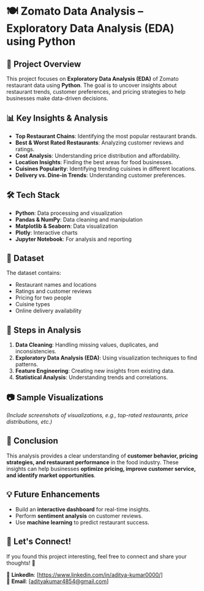  # 🍽️ Zomato Data Analysis – Exploratory Data Analysis (EDA) using Python  

## 📌 Project Overview  
This project focuses on **Exploratory Data Analysis (EDA)** of Zomato restaurant data using **Python**. The goal is to uncover insights about restaurant trends, customer preferences, and pricing strategies to help businesses make data-driven decisions.  

## 📊 Key Insights & Analysis  
- **Top Restaurant Chains**: Identifying the most popular restaurant brands.  
- **Best & Worst Rated Restaurants**: Analyzing customer reviews and ratings.  
- **Cost Analysis**: Understanding price distribution and affordability.  
- **Location Insights**: Finding the best areas for food businesses.  
- **Cuisines Popularity**: Identifying trending cuisines in different locations.  
- **Delivery vs. Dine-in Trends**: Understanding customer preferences.  

## 🛠️ Tech Stack  
- **Python**: Data processing and visualization  
- **Pandas & NumPy**: Data cleaning and manipulation  
- **Matplotlib & Seaborn**: Data visualization  
- **Plotly**: Interactive charts  
- **Jupyter Notebook**: For analysis and reporting  

## 📂 Dataset  
The dataset contains:  
- Restaurant names and locations  
- Ratings and customer reviews  
- Pricing for two people  
- Cuisine types  
- Online delivery availability  

## 🚀 Steps in Analysis  
1. **Data Cleaning**: Handling missing values, duplicates, and inconsistencies.  
2. **Exploratory Data Analysis (EDA)**: Using visualization techniques to find patterns.  
3. **Feature Engineering**: Creating new insights from existing data.  
4. **Statistical Analysis**: Understanding trends and correlations.  

## 📷 Sample Visualizations  
*(Include screenshots of visualizations, e.g., top-rated restaurants, price distributions, etc.)*  

## 📢 Conclusion  
This analysis provides a clear understanding of **customer behavior, pricing strategies, and restaurant performance** in the food industry. These insights can help businesses **optimize pricing, improve customer service, and identify market opportunities**.  

## 💡 Future Enhancements  
- Build an **interactive dashboard** for real-time insights.  
- Perform **sentiment analysis** on customer reviews.  
- Use **machine learning** to predict restaurant success.  

## 📌 Let's Connect!  
If you found this project interesting, feel free to connect and share your thoughts! 🚀  

🔗 **LinkedIn**: [https://www.linkedin.com/in/aditya-kumar0000/]  
📧 **Email**: [adityakumar4854@gmail.com]  
